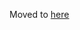 Moved to [here](https://github.com/uniVocity/cardano-tutorials/blob/master/pool_setup/base_setup.md)